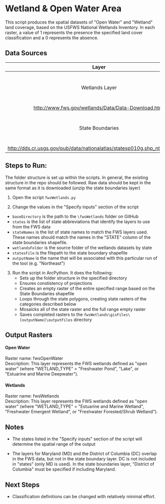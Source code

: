 Wetland & Open Water Area
=========================

This script produces the spatial datasets of "Open Water" and "Wetland" land 
coverage, based on the USFWS National Wetlands Inventory. In each raster, a 
value of 1 represents the presence the specified land cover classification and 
a 0 represents the absence.


## Data Sources
| Layer            | Source                                           | Link |
|:-----:           | ------                                           | ---- |
| Wetlands Layer   | U.S. Fish & Wildlife National Wetlands Inventory | 
http://www.fws.gov/wetlands/Data/Data-Download.html                          |
| State Boundaries | National Atlas of the United States              | 
http://dds.cr.usgs.gov/pub/data/nationalatlas/statesp010g.shp_nt00938.tar.gz |

## Steps to Run:

The folder structure is set up within the scripts. In general, the existing 
structure in the repo should be followed. Raw data should be kept in the same 
format as it is downloaded (unzip the state boundaries layer)

1. Open the script `fwsWetlands.py`

2. Change the values in the "Specify inputs" section of the script
 - `baseDirectory` is the path to the `\fwsWetlands` folder on GitHub
 - `states` is the list of state abbreviations that identify the layers to 
 use from the FWS data
 - `stateNames` is the list of state names to match the FWS layers used. These 
 names should match the names in the "STATE" column of the state boundaries 
 shapefile.
 - `wetlandsFolder` is the source folder of the wetlands datasets by state
 - `statesFile` is the filepath to the state boundary shapefile
 - `outputName` is the name that will be associated with this particular run of 
 the tool (e.g. "Northeast")
 
3. Run the script in ArcPython. It does the following:
   - Sets up the folder structure in the specified directory
   - Ensures constistency of projections
   - Creates an empty raster of the entire specified range based on the State 
   Boundaries shapefile
   - Loops through the state polygons, creating state rasters of the categories 
   described below
   - Mosaicks all of the state raster and the full range empty raster
   - Saves completed rasters to the `fwsWetlands\gisFiles\[outputName]\outputFiles` 
   directory


## Output Rasters

#### Open Water 
Raster name: fwsOpenWater <br>
Description: This layer represents the FWS wetlands defined as "open water" (where 
"WETLAND_TYPE" = "Freshwater Pond", "Lake", or "Estuarine and Marine Deepwater").

#### Wetlands
Raster name: fwsWetlands <br>
Description: This layer represents the FWS wetlands defined as "open water" (where 
"WETLAND_TYPE" = "Estuarine and Marine Wetland", "Freshwater Emergent Wetland", or 
"Freshwater Forested/Shrub Wetland").

## Notes

- The states listed in the "Specify inputs" section of the script will determine 
the spatial range of the output

- The layers for Maryland (MD) and the District of Columbia (DC) overlap in the 
FWS data, but not in the state boundary layer. DC is not included in "states" 
(only MD is used). In the state boundaries layer, "District of Columbia" must 
be specified if including Maryland.

## Next Steps
- Classification definitions can be changed with relatively minimal effort. 
